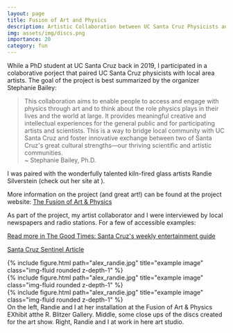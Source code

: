 ```yaml
---
layout: page
title: Fusion of Art and Physics
description: Artistic Collaboration between UC Santa Cruz Physicists and Local Artists
img: assets/img/discs.png
importance: 20
category: fun
---
```



While a PhD student at UC Santa Cruz back in 2019, I participated in a colaborative porject that paired UC Santa Cruz physicists with local area artists. The goal of the project is best summarized by the organizer Stephanie Bailey:


<blockquote>This collaboration aims to enable people to access and engage with physics through art and to think about the role physics plays in their lives and the world at large. It provides meaningful creative and intellectual experiences for the general public and for participating artists and scientists. This is a way to bridge local community with UC Santa Cruz and foster innovative exchange between two of Santa Cruz's great cultural strengths—our thriving scientific and artistic communities.

<footer>~ Stephanie Bailey, Ph.D.</footer>
</blockquote>


I was paired with the wonderfully talented kiln-fired glass artists Randie Silverstein (check out her site at ). 


More information on the project (and great art!) can be found at the project website: <a href="https://slbailey109.wixsite.com/fusion/about">The Fusion of Art & Physics</a>

As part of the project, my artist collaborator and I were interviewed by local newspapers and radio stations. For a few of accessible examples:

<a href="https://www.goodtimes.sc/fusion-art-physics/">Read more in The Good Times: Santa Cruz's weekly entertainment guide</a>


<a href="https://www.santacruzsentinel.com/2019/02/27/art-seen-fusion-of-art-physics-exhibit-opens-march-1/"> Santa Cruz Sentinel Article</a>




<div class="row">
    <div class="col-sm mt-3 mt-md-0">
        {% include figure.html path="alex_randie.jpg" title="example image" class="img-fluid rounded z-depth-1" %}
    </div>
    <div class="col-sm mt-3 mt-md-0">
        {% include figure.html path="alex_randie.jpg" title="example image" class="img-fluid rounded z-depth-1" %}
    </div> 
    <div class="col-sm mt-3 mt-md-0">
        {% include figure.html path="alex_randie.jpg" title="example image" class="img-fluid rounded z-depth-1" %}
    </div>
</div>
<div class="caption">
    On the left, Randie and I at her installation at the Fusion of Art & Physics EXhibit atthe R. Blitzer Gallery. Middle, some close ups of the discs created for the art show. Right, Randie and I at work in here art studio.
</div>
